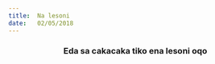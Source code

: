 ```yaml
---
title:  Na lesoni
date:   02/05/2018
---
```


### <center>Eda sa cakacaka tiko ena lesoni oqo</center>